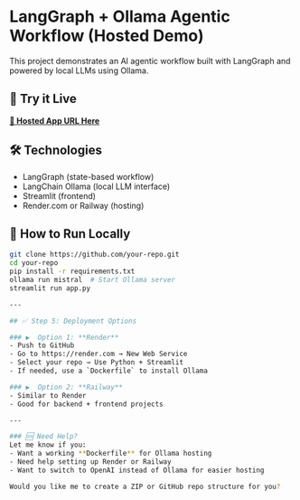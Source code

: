 # LangGraph + Ollama Agentic Workflow (Hosted Demo)

This project demonstrates an AI agentic workflow built with LangGraph and powered by local LLMs using Ollama.

## 🧪 Try it Live

**[🔗 Hosted App URL Here](https://your-app-url.com)**

## 🛠️ Technologies
- LangGraph (state-based workflow)
- LangChain Ollama (local LLM interface)
- Streamlit (frontend)
- Render.com or Railway (hosting)

## 🚀 How to Run Locally

```bash
git clone https://github.com/your-repo.git
cd your-repo
pip install -r requirements.txt
ollama run mistral  # Start Ollama server
streamlit run app.py

---

## ✅ Step 5: Deployment Options

### ▶️  Option 1: **Render**
- Push to GitHub
- Go to https://render.com → New Web Service
- Select your repo → Use Python + Streamlit
- If needed, use a `Dockerfile` to install Ollama

### ▶️  Option 2: **Railway**
- Similar to Render
- Good for backend + frontend projects

---

### 🆘 Need Help?
Let me know if you:
- Want a working **Dockerfile** for Ollama hosting
- Need help setting up Render or Railway
- Want to switch to OpenAI instead of Ollama for easier hosting

Would you like me to create a ZIP or GitHub repo structure for you?
